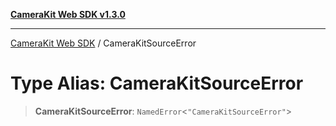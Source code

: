 [**CameraKit Web SDK v1.3.0**](../README.md)

***

[CameraKit Web SDK](../globals.md) / CameraKitSourceError

# Type Alias: CameraKitSourceError

> **CameraKitSourceError**: `NamedError`\<`"CameraKitSourceError"`\>
